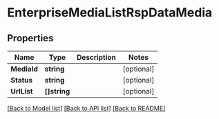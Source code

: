 # EnterpriseMediaListRspDataMedia

## Properties

Name | Type | Description | Notes
------------ | ------------- | ------------- | -------------
**MediaId** | **string** |  | [optional] 
**Status** | **string** |  | [optional] 
**UrlList** | **[]string** |  | [optional] 

[[Back to Model list]](../README.md#documentation-for-models) [[Back to API list]](../README.md#documentation-for-api-endpoints) [[Back to README]](../README.md)


